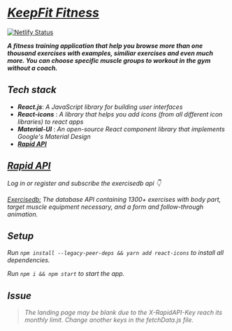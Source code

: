 # ***[KeepFit Fitness](https://keepfit-fitness.netlify.app/)***

[![Netlify Status](https://api.netlify.com/api/v1/badges/7e380e25-57ff-441b-b623-160a980ff7e0/deploy-status)](https://app.netlify.com/sites/keepfit-fitness/deploys)

***A fitness training application that help you browse more than one thousand exercises with examples, similiar exercises and even much more. You can choose specific muscle groups to workout in the gym without a coach.***

## ***Tech stack***
- ***React.js***: _A JavaScript library for building user interfaces_
- ***React-icons*** : _A library that helps you add icons (from all different icon libraries) to react apps_
- ***Material-UI*** : _An open-source React component library that implements Google's Material Design_
- ***[Rapid API](https://rapidapi.com/hub)***

## ***[Rapid API](https://rapidapi.com/hub)***
_Log in or register and subscribe the exercisedb api 👇_

_[Exercisedb:](https://rapidapi.com/justin-WFnsXH_t6/api/exercisedb/)_
_The database API containing 1300+ exercises with body part, target muscle equipment necessary, and a form and follow-through animation._


## ***Setup***

_Run `npm install --legacy-peer-deps && yarn add react-icons` to install all dependencies._

_Run `npm i && npm start` to start the app._

## ***Issue***
>_The landing page may be blank due to the X-RapidAPI-Key reach its monthly limit. Change another keys in the fetchData.js file._
